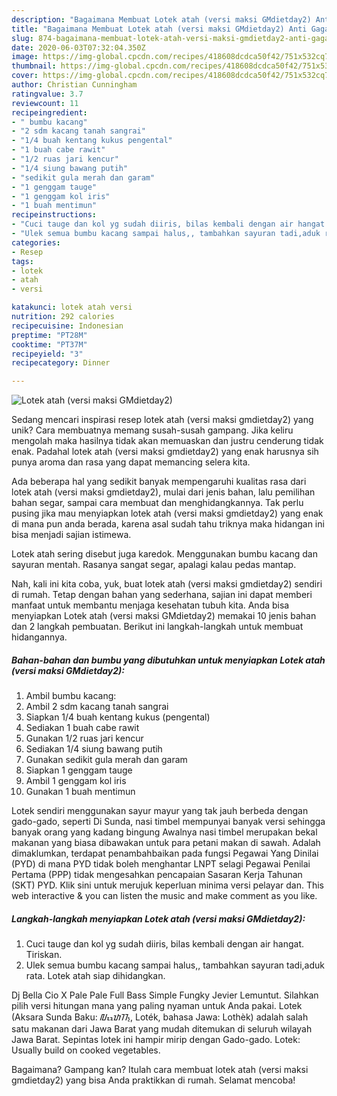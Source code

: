 ```yaml
---
description: "Bagaimana Membuat Lotek atah (versi maksi GMdietday2) Anti Gagal"
title: "Bagaimana Membuat Lotek atah (versi maksi GMdietday2) Anti Gagal"
slug: 874-bagaimana-membuat-lotek-atah-versi-maksi-gmdietday2-anti-gagal
date: 2020-06-03T07:32:04.350Z
image: https://img-global.cpcdn.com/recipes/418608dcdca50f42/751x532cq70/lotek-atah-versi-maksi-gmdietday2-foto-resep-utama.jpg
thumbnail: https://img-global.cpcdn.com/recipes/418608dcdca50f42/751x532cq70/lotek-atah-versi-maksi-gmdietday2-foto-resep-utama.jpg
cover: https://img-global.cpcdn.com/recipes/418608dcdca50f42/751x532cq70/lotek-atah-versi-maksi-gmdietday2-foto-resep-utama.jpg
author: Christian Cunningham
ratingvalue: 3.7
reviewcount: 11
recipeingredient:
- " bumbu kacang"
- "2 sdm kacang tanah sangrai"
- "1/4 buah kentang kukus pengental"
- "1 buah cabe rawit"
- "1/2 ruas jari kencur"
- "1/4 siung bawang putih"
- "sedikit gula merah dan garam"
- "1 genggam tauge"
- "1 genggam kol iris"
- "1 buah mentimun"
recipeinstructions:
- "Cuci tauge dan kol yg sudah diiris, bilas kembali dengan air hangat. Tiriskan."
- "Ulek semua bumbu kacang sampai halus,, tambahkan sayuran tadi,aduk rata. Lotek atah siap dihidangkan."
categories:
- Resep
tags:
- lotek
- atah
- versi

katakunci: lotek atah versi 
nutrition: 292 calories
recipecuisine: Indonesian
preptime: "PT28M"
cooktime: "PT37M"
recipeyield: "3"
recipecategory: Dinner

---
```



![Lotek atah (versi maksi GMdietday2)](https://img-global.cpcdn.com/recipes/418608dcdca50f42/751x532cq70/lotek-atah-versi-maksi-gmdietday2-foto-resep-utama.jpg)

Sedang mencari inspirasi resep lotek atah (versi maksi gmdietday2) yang unik? Cara membuatnya memang susah-susah gampang. Jika keliru mengolah maka hasilnya tidak akan memuaskan dan justru cenderung tidak enak. Padahal lotek atah (versi maksi gmdietday2) yang enak harusnya sih punya aroma dan rasa yang dapat memancing selera kita.

Ada beberapa hal yang sedikit banyak mempengaruhi kualitas rasa dari lotek atah (versi maksi gmdietday2), mulai dari jenis bahan, lalu pemilihan bahan segar, sampai cara membuat dan menghidangkannya. Tak perlu pusing jika mau menyiapkan lotek atah (versi maksi gmdietday2) yang enak di mana pun anda berada, karena asal sudah tahu triknya maka hidangan ini bisa menjadi sajian istimewa.

Lotek atah sering disebut juga karedok. Menggunakan bumbu kacang dan sayuran mentah. Rasanya sangat segar, apalagi kalau pedas mantap.


Nah, kali ini kita coba, yuk, buat lotek atah (versi maksi gmdietday2) sendiri di rumah. Tetap dengan bahan yang sederhana, sajian ini dapat memberi manfaat untuk membantu menjaga kesehatan tubuh kita. Anda bisa menyiapkan Lotek atah (versi maksi GMdietday2) memakai 10 jenis bahan dan 2 langkah pembuatan. Berikut ini langkah-langkah untuk membuat hidangannya.

<!--inarticleads1-->

##### Bahan-bahan dan bumbu yang dibutuhkan untuk menyiapkan Lotek atah (versi maksi GMdietday2):

1. Ambil  bumbu kacang:
1. Ambil 2 sdm kacang tanah sangrai
1. Siapkan 1/4 buah kentang kukus (pengental)
1. Sediakan 1 buah cabe rawit
1. Gunakan 1/2 ruas jari kencur
1. Sediakan 1/4 siung bawang putih
1. Gunakan sedikit gula merah dan garam
1. Siapkan 1 genggam tauge
1. Ambil 1 genggam kol iris
1. Gunakan 1 buah mentimun


Lotek sendiri menggunakan sayur mayur yang tak jauh berbeda dengan gado-gado, seperti Di Sunda, nasi timbel mempunyai banyak versi sehingga banyak orang yang kadang bingung Awalnya nasi timbel merupakan bekal makanan yang biasa dibawakan untuk para petani makan di sawah. Adalah dimaklumkan, terdapat penambahbaikan pada fungsi Pegawai Yang Dinilai (PYD) di mana PYD tidak boleh menghantar LNPT selagi Pegawai Penilai Pertama (PPP) tidak mengesahkan pencapaian Sasaran Kerja Tahunan (SKT) PYD. Klik sini untuk merujuk keperluan minima versi pelayar dan. This web interactive &amp; you can listen the music and make comment as you like. 

<!--inarticleads2-->

##### Langkah-langkah menyiapkan Lotek atah (versi maksi GMdietday2):

1. Cuci tauge dan kol yg sudah diiris, bilas kembali dengan air hangat. Tiriskan.
1. Ulek semua bumbu kacang sampai halus,, tambahkan sayuran tadi,aduk rata. Lotek atah siap dihidangkan.


Dj Bella Cio X Pale Pale Full Bass Simple Fungky Jevier Lemuntut. Silahkan pilih versi hitungan mana yang paling nyaman untuk Anda pakai. Lotek (Aksara Sunda Baku: ᮜᮧᮒᮦᮊ᮪, Loték, bahasa Jawa: Lothèk) adalah salah satu makanan dari Jawa Barat yang mudah ditemukan di seluruh wilayah Jawa Barat. Sepintas lotek ini hampir mirip dengan Gado-gado. Lotek: Usually build on cooked vegetables. 

Bagaimana? Gampang kan? Itulah cara membuat lotek atah (versi maksi gmdietday2) yang bisa Anda praktikkan di rumah. Selamat mencoba!
